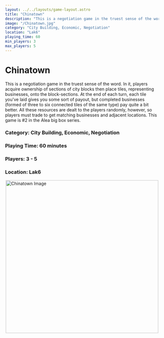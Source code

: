 ```yaml
---
layout: ../../layouts/game-layout.astro
title: "Chinatown"
description: "This is a negotiation game in the truest sense of the word."
image: "/Chinatown.jpg"
category: "City Building, Economic, Negotiation"
location: "Lak6"
playing_time: 60
min_players: 3
max_players: 5
---
```

# Chinatown

This is a negotiation game in the truest sense of the word. In it, players acquire ownership of sections of city blocks then place tiles, representing businesses, onto the block-sections.  At the end of each turn, each tile you've laid gives you some sort of payout, but completed businesses (formed of three to six connected tiles of the same type) pay quite a bit better.  All these resources are dealt to the players randomly, however, so players must trade to get matching businesses and adjacent locations.  This game is #2 in the Alea big box series.  

### Category: City Building, Economic, Negotiation

### Playing Time: 60 minutes

### Players: 3 - 5

### Location: Lak6

<img src="/Chinatown.jpg" alt="Chinatown Image" width="500" style="display: block; margin: 0 auto">

    